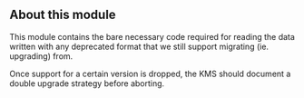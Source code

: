 ## About this module

This  module contains the bare necessary code required for reading the data written with any deprecated format that we still support migrating (ie. upgrading) from.

Once support for a certain version is dropped, the KMS should document a double upgrade strategy before aborting.
